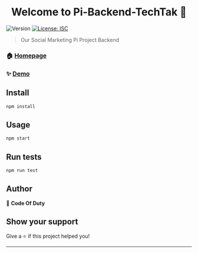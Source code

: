 <h1 align="center">Welcome to Pi-Backend-TechTak 👋</h1>
<p>
  <img alt="Version" src="https://img.shields.io/badge/version-1.0.0-blue.svg?cacheSeconds=2592000" />
  <a href="#" target="_blank">
    <img alt="License: ISC" src="https://img.shields.io/badge/License-ISC-yellow.svg" />
  </a>
</p>

> Our Social Marketing Pi Project Backend

### 🏠 [Homepage](http://techtak-backend.herokuapp.com)

### ✨ [Demo](http://techtak-backend.herokuapp.com)

## Install

```sh
npm install
```

## Usage

```sh
npm start
```

## Run tests

```sh
npm run test
```

## Author

👤 **Code Of Duty**


## Show your support

Give a ⭐️ if this project helped you!

***
